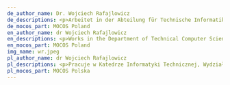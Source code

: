 ```yaml
---
de_author_name: Dr. Wojciech Rafajlowicz
de_descriptions: <p>Arbeitet in der Abteilung für Technische Informatik, Fakultät für Elektronik, Wrocław Technische Universität. In seiner Forschung konzentriert er sich auf die Probleme der Lehre und der Optimierung der Entscheidungsabläufe.</p>
de_mocos_part: MOCOS Poland
en_author_name: dr Wojciech Rafajlowicz
en_descriptions: <p>Works in the Department of Technical Computer Science, Faculty of Electronics, Wrocław University of Technology. In his research he focuses on the problems teaching and optimizing the decision sequence.</p>
en_mocos_part: MOCOS Poland
img_name: wr.jpeg
pl_author_name: dr Wojciech Rafajlowicz
pl_descriptions: <p>Pracuje w Katedrze Informatyki Technicznej, Wydział Elektroniki, Politechnika Wrocławska. W swoich badaniach skupia się na problemach uczenia i optymalizacji sekwencji decyzji.</p>
pl_mocos_part: MOCOS Polska
---
```

